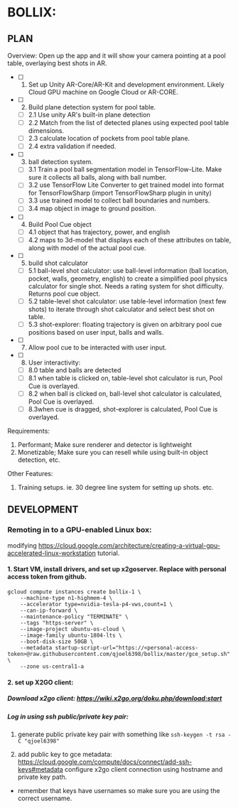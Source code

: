 # BOLLIX: 


## PLAN
Overview: Open up the app and it will show your camera pointing at a pool table, overlaying best shots in AR.

- [ ] 1. Set up Unity AR-Core/AR-Kit and development environment. Likely Cloud GPU machine on Google Cloud or AR-CORE.
- [ ] 2. Build plane detection system for pool table.
  - [ ] 2.1 Use unity AR's built-in plane detection
  - [ ] 2.2 Match from the list of detected planes using expected pool table dimensions.
  - [ ] 2.3 calculate location of pockets from pool table plane.
  - [ ] 2.4 extra validation if needed.
- [ ] 3. ball detection system.
  - [ ] 3.1 Train a pool ball segmentation model in TensorFlow-Lite. Make sure it collects all balls, along with ball number.
  - [ ] 3.2 use TensorFlow Lite Converter to get trained model into format for TensorFlowSharp (import TensorFlowSharp plugin in unity)
  - [ ] 3.3 use trained model to collect ball boundaries and numbers.
  - [ ] 3.4 map object in image to ground position.
- [ ] 4. Build Pool Cue object
  - [ ] 4.1 object that has trajectory, power, and english
  - [ ] 4.2 maps to 3d-model that displays each of these attributes on table, along with model of the actual pool cue.
- [ ] 5. build shot calculator
  - [ ] 5.1 ball-level shot calculator: use ball-level information (ball location, pocket, walls, geometry, english) to create a simplified pool physics calculator for single shot. Needs a rating system for shot difficulty. Returns pool cue object.
  - [ ] 5.2 table-level shot calculator: use table-level information (next few shots) to iterate through shot calculator and select best shot on table.
  - [ ] 5.3 shot-explorer: floating trajectory is given on arbitrary pool cue positions based on user input, balls and walls.
- [ ] 7. Allow pool cue to be interacted with user input.
- [ ] 8. User interactivity:
  - [ ] 8.0 table and balls are detected
  - [ ] 8.1 when table is clicked on, table-level shot calculator is run, Pool Cue is overlayed.
  - [ ] 8.2 when ball is clicked on, ball-level shot calculator is calculated, Pool Cue is overlayed.
  - [ ] 8.3when cue is dragged, shot-explorer is calculated, Pool Cue is overlayed.

Requirements:
1. Performant; Make sure renderer and detector is lightweight
2. Monetizable; Make sure you can resell while using built-in object detection, etc.

Other Features:
  1. Training setups. ie. 30 degree line system for setting up shots. etc.

## DEVELOPMENT
### Remoting in to a GPU-enabled Linux box:
modifying https://cloud.google.com/architecture/creating-a-virtual-gpu-accelerated-linux-workstation tutorial.

#### 1. Start VM, install drivers, and set up x2goserver. Replace <personal-access-token> with personal access token from github.
  
```
gcloud compute instances create bollix-1 \
    --machine-type n1-highmem-4 \
    --accelerator type=nvidia-tesla-p4-vws,count=1 \
    --can-ip-forward \
    --maintenance-policy "TERMINATE" \
    --tags "https-server" \
    --image-project ubuntu-os-cloud \
    --image-family ubuntu-1804-lts \
    --boot-disk-size 50GB \
    --metadata startup-script-url="https://<personal-access-token>@raw.githubusercontent.com/qjoel6398/bollix/master/gce_setup.sh" \
    --zone us-central1-a
```
#### 2. set up X2GO client:
##### Download x2go client: https://wiki.x2go.org/doku.php/download:start

##### Log in using ssh public/private key pair:
1. generate public private key pair with something like `ssh-keygen -t rsa -C "qjoel6398"`

2. add public key to gce metadata: https://cloud.google.com/compute/docs/connect/add-ssh-keys#metadata
configure x2go client connection using hostname and private key path.
 * remember that keys have usernames so make sure you are using the correct username.
